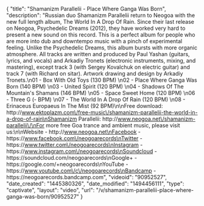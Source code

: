 {
    "title": "Shamanizm Parallelii - Place Where Ganga Was Born",
    "description": "Russian duo Shamanizm Parallelii return to Neogoa with the new full length album, The World In A Drop Of Rain. Since their last release on Neogoa, Psychedelic Dreams (2012), they have worked very hard to present a new sound on this record. This is a perfect album for people who are more into dub and downtempo music with a pinch of experimental feeling. Unlike the Psychedelic Dreams, this album bursts with more organic atmosphere. All tracks are written and produced by Paul Yashan (guitars, lyrics, and vocals) and Arkadiy Tronets (electronic instruments, mixing, and mastering), except track 3 (with Sergey Kovalchuk on electric guitar) and track 7 (with Richard on sitar). Artwork drawing and design by Arkadiy Tronets.\n01 - Box With Old Toys (130 BPM) \n02 - Place Where Ganga Was Born (140 BPM) \n03 - United Spirit (120 BPM) \n04 - Shadows Of The Mountain's Shamans (146 BPM) \n05 - Space Sweet Home (120 BPM) \n06 - Three G (- BPM) \n07 - The World In A Drop Of Rain (120 BPM) \n08 - Erinaceus Europaeus In The Mist (92 BPM)\n\nFree download: http:\/\/www.ektoplazm.com\/free-music\/shamanizm-parallelii-the-world-in-a-drop-of-rain\nShamanizm Parallelii: http:\/\/www.neogoa.net\/shamanizm-parallelii\/\nFor more free Goa trance and ambient music, please visit us:\n\nWebsite - http:\/\/www.neogoa.net\nFacebook - https:\/\/www.facebook.com\/neogoarecords\nTwitter - https:\/\/www.twitter.com\/neogoarecords\nInstagram - https:\/\/www.instagram.com\/neogoarecords\nSoundcloud - https:\/\/soundcloud.com\/neogoarecords\nGoogle+ - https:\/\/google.com\/+neogoarecords\nYouTube - https:\/\/www.youtube.com\/c\/neogoarecords\nBandcamp - https:\/\/neogoarecords.bandcamp.com",
    "videoid": "90952527",
    "date_created": "1445380326",
    "date_modified": "1494456111",
    "type": "captivate",
    "layout": "video",
    "url": "\/v\/shamanizm-parallelii-place-where-ganga-was-born\/90952527"
}